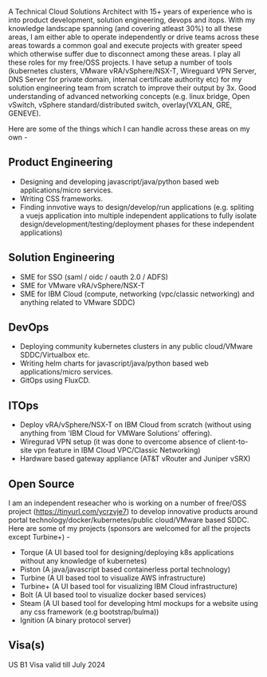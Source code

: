 A Technical Cloud Solutions Architect with 15+ years of experience who is into product development, solution engineering, devops and itops. With my knowledge landscape spanning (and covering atleast 30%) to all these areas, I am either able to operate independently or drive teams across these areas towards a common goal and execute projects with greater speed which otherwise suffer due to disconnect among these areas. 
I play all these roles for my free/OSS projects. I have setup a number of tools (kubernetes clusters, VMware vRA/vSphere/NSX-T, Wireguard VPN Server, DNS Server for private domain, internal certificate authority etc) for my solution engineering team from scratch to improve their output by 3x. Good understanding of advanced networking concepts (e.g. linux bridge, Open vSwitch, vSphere standard/distributed switch, overlay(VXLAN, GRE, GENEVE). 

Here are some of the things which I can handle across these areas on my own - 

Product Engineering 
-------------------
* Designing and developing javascript/java/python based web applications/micro services. 
* Writing CSS frameworks. 
* Finding innvotive ways to design/develop/run applications (e.g. spliting a vuejs application into multiple independent applications to fully isolate design/development/testing/deployment phases for these independent applications) 

Solution Engineering 
-------------------- 
* SME for SSO (saml / oidc / oauth 2.0 / ADFS) 
* SME for VMware vRA/vSphere/NSX-T 
* SME for IBM Cloud (compute, networking (vpc/classic networking) and anything related to VMware SDDC) 

DevOps 
------ 
* Deploying community kubernetes clusters in any public cloud/VMware SDDC/Virtualbox etc. 
* Writing helm charts for javascript/java/python based web applications/micro services. 
* GitOps using FluxCD. 

ITOps 
----- 
* Deploy vRA/vSphere/NSX-T on IBM Cloud from scratch (without using anything from 'IBM Cloud for VMWare Solutions' offering). 
* Wiregurad VPN setup (it was done to overcome absence of client-to-site vpn feature in IBM Cloud VPC/Classic Networking) 
* Hardware based gateway appliance (AT&T vRouter and Juniper vSRX) 

Open Source
-----------
I am an independent reseacher who is working on a number of free/OSS project (https://tinyurl.com/ycrzvje7) to develop innovative products around portal technology/docker/kubernetes/public cloud/VMware based SDDC. Here are some of my projects (sponsors are welcomed for all the projects except Turbine+) - 
* Torque (A UI based tool for designing/deploying k8s applications without any knowledge of kubernetes) 
* Piston (A java/javascript based containerless portal technology) 
* Turbine (A UI based tool to visualize AWS infrastructure) 
* Turbine+ (A UI based tool for visualizing IBM Cloud infrastructure) 
* Bolt (A UI based tool to visualize docker based services) 
* Steam (A UI based tool for developing html mockups for a website using any css framework (e.g bootstrap/bulma))  
* Ignition (A binary protocol server) 

Visa(s)  
------
US B1 Visa valid till July 2024

